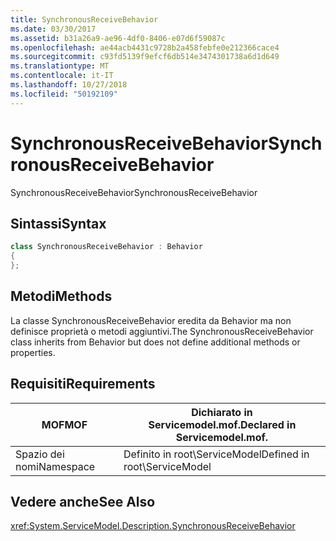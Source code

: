 ```yaml
---
title: SynchronousReceiveBehavior
ms.date: 03/30/2017
ms.assetid: b31a26a9-ae96-4df0-8406-e07d6f59087c
ms.openlocfilehash: ae44acb4431c9728b2a458febfe0e212366cace4
ms.sourcegitcommit: c93fd5139f9efcf6db514e3474301738a6d1d649
ms.translationtype: MT
ms.contentlocale: it-IT
ms.lasthandoff: 10/27/2018
ms.locfileid: "50192109"
---
```

# <a name="synchronousreceivebehavior"></a><span data-ttu-id="87487-102">SynchronousReceiveBehavior</span><span class="sxs-lookup"><span data-stu-id="87487-102">SynchronousReceiveBehavior</span></span>
<span data-ttu-id="87487-103">SynchronousReceiveBehavior</span><span class="sxs-lookup"><span data-stu-id="87487-103">SynchronousReceiveBehavior</span></span>  
  
## <a name="syntax"></a><span data-ttu-id="87487-104">Sintassi</span><span class="sxs-lookup"><span data-stu-id="87487-104">Syntax</span></span>  
  
```csharp
class SynchronousReceiveBehavior : Behavior  
{  
};  
```  
  
## <a name="methods"></a><span data-ttu-id="87487-105">Metodi</span><span class="sxs-lookup"><span data-stu-id="87487-105">Methods</span></span>  
 <span data-ttu-id="87487-106">La classe SynchronousReceiveBehavior eredita da Behavior ma non definisce proprietà o metodi aggiuntivi.</span><span class="sxs-lookup"><span data-stu-id="87487-106">The SynchronousReceiveBehavior class inherits from Behavior but does not define additional methods or properties.</span></span>  
  
## <a name="requirements"></a><span data-ttu-id="87487-107">Requisiti</span><span class="sxs-lookup"><span data-stu-id="87487-107">Requirements</span></span>  
  
|<span data-ttu-id="87487-108">MOF</span><span class="sxs-lookup"><span data-stu-id="87487-108">MOF</span></span>|<span data-ttu-id="87487-109">Dichiarato in Servicemodel.mof.</span><span class="sxs-lookup"><span data-stu-id="87487-109">Declared in Servicemodel.mof.</span></span>|  
|---------|-----------------------------------|  
|<span data-ttu-id="87487-110">Spazio dei nomi</span><span class="sxs-lookup"><span data-stu-id="87487-110">Namespace</span></span>|<span data-ttu-id="87487-111">Definito in root\ServiceModel</span><span class="sxs-lookup"><span data-stu-id="87487-111">Defined in root\ServiceModel</span></span>|  
  
## <a name="see-also"></a><span data-ttu-id="87487-112">Vedere anche</span><span class="sxs-lookup"><span data-stu-id="87487-112">See Also</span></span>  
 <xref:System.ServiceModel.Description.SynchronousReceiveBehavior>
